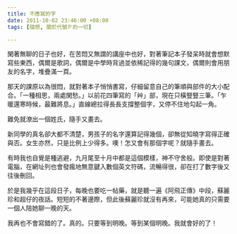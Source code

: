 ```yaml
---
title: 不應寫的字
date: 2011-10-02 23:46:00 +08:00
tags: [隨想, 關於代號Ｐ的一切]

---
```


閑著無聊的日子也好，在苦悶又無謂的講座中也好，對著筆記本子發呆時就會想默寫些東西，偶爾是歌詞，偶爾是中學時背過並依稀記得的幾句課文，偶爾則會用朋友的名字，堆疊滿一頁。  
  
那天的課原以為很悶，就對著本子悄悄書寫，仔細留意自己的筆順與部件的大小配合。「一種相思，兩處閑愁。」以前花四筆寫的「艸」部，現在只橫豎豎三筆。「乍暖還寒時候，最難將息。」直線總拉得長長支撐整個字，又停不住地勾起一角。  
  
難免就潦出一個姓氏，隨手又畫去。   
  
新同學的真名卻大都不清楚，男孩子的名字還算記得幾個，卻無從知曉字寫得正確與否。女生亦然，只是比例上少得多。噢！怎又會有那個字呢？就隨手畫去。  
  
有時我也自覺是種逃避，九月尾至十月中都是這個模樣，神不守舍般。即使是對著電腦，在網址列也會發瘋地無意鍵入數個英文符碼，流暢得很，卻在打了數字後又往後刪回。  
  
於是我幾乎在這段日子，每晚也要吃一帖藥，就是聽一遍《阿飛正傳》中段，蘇麗珍和超仔的夜話。短短的不著邊際，但此後蘇麗珍就沒有再來，可能她真的只需要一個人陪她聊一晚的天。  
  
我再也不會寫錯的了。真的。只要等到明晚。等到某個明晚。我就會好的了！

